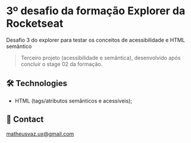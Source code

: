 # 3º desafio da formação Explorer da Rocketseat

Desafio 3 do explorer para testar os conceitos de acessibilidade e HTML semântico

> Terceiro projeto (acessibilidade e semântica), desenvolvido após concluir o stage 02 da formação.

## 🛠️ Technologies

- HTML (tags/atributos semânticos e acessíveis);

## 📧 Contact

matheusvaz.ux@gmail.com
